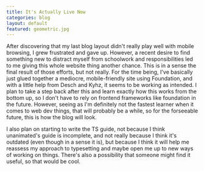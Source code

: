 ```yaml
---
title: It's Actually Live Now
categories: blog
layout: default
featured: geometric.jpg
---
```

After discovering that my last blog layout didn't really play well with mobile browsing, I grew frustrated and gave up. However, a recent desire to find something new to distract myself from schoolwork and responsibilities led to me giving this whole website thing another chance. This is in a sense the final result of those efforts, but not really. For the time being, I've basically just glued together a mediocre, mobile-friendly site using Foundation, and with a little help from Desch and Kyhz, it seems to be working as intended. I plan to take a step back after this and learn exactly how this works from the bottom up, so I don't have to rely on frontend frameworks like foundation in the future. However, seeing as I'm definitely not the fastest learner when it comes to web dev things, that will probably be a while, so for the forseeable future, this is how the blog will look.

I also plan on starting to write the TS guide, not because I think unanimated's guide is incomplete, and not really because I think it's outdated (even though in a sense it is), but because I think it will help me reassess my approach to typesetting and maybe open me up to new ways of working on things. There's also a possibility that someone might find it useful, so that would be cool.
